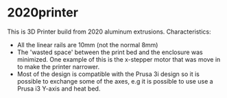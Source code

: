 # 2020printer
This is 3D Printer build from 2020 aluminum extrusions.
Characteristics:
- All the linear rails are 10mm (not the normal 8mm)
- The 'wasted space' between the print bed and the enclosure was minimized. One example of this is the x-stepper motor that was move in to make the printer narrower. 
- Most of the design is compatible with the Prusa 3i design so it is possible to exchange some of the axes, e.g it is possible to use use a Prusa i3 Y-axis and heat bed.

